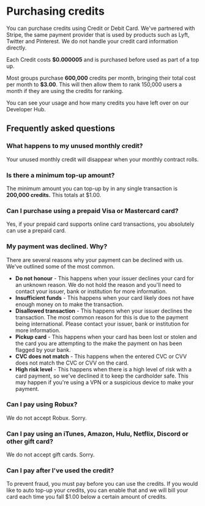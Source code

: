 # Purchasing credits

You can purchase credits using Credit or Debit Card. We've partnered with Stripe, the same payment provider that is used by products such as Lyft, Twitter and Pinterest. We do not handle your credit card information directly.

Each Credit costs **$0.000005** and is purchased before used as part of a top up.

Most groups purchase **600,000** credits per month, bringing their total cost per month to **$3.00**. This will then allow them to rank 150,000 users a month if they are using the credits for ranking.

You can see your usage and how many credits you have left over on our Developer Hub. 

## Frequently asked questions

### What happens to my unused monthly credit?

Your unused monthly credit will disappear when your monthly contract rolls. 

### Is there a minimum top-up amount?

The minimum amount you can top-up by in any single transaction is **200,000 credits.** This totals at $1.00. 

### Can I purchase using a prepaid Visa or Mastercard card?

Yes, if your prepaid card supports online card transactions, you absolutely can use a prepaid card.

### My payment was declined. Why?

There are several reasons why your payment can be declined with us. We've outlined some of the most common.

* **Do not honour** - This happens when your issuer declines your card for an unknown reason. We do not hold the reason and you'll need to contact your issuer, bank or institution for more information.
* **Insufficient funds** - This happens when your card likely does not have enough money on to make the transaction.
* **Disallowed transaction** - This happens when your issuer declines the transaction. The most common reason for this is due to the payment being international. Please contact your issuer, bank or institution for more information.
* **Pickup card** - This happens when your card has been lost or stolen and the card you are attempting to the make the payment on has been flagged by your bank.
* **CVC does not match** - This happens when the entered CVC or CVV does not match the CVC or CVV on the card.
* **High risk level** - This happens when there is a high level of risk with a card payment, so we've declined it to keep the cardholder safe. This may happen if you're using a VPN or a suspicious device to make your payment.

### Can I pay using Robux?

We do not accept Robux. Sorry.

### Can I pay using an iTunes, Amazon, Hulu, Netflix, Discord or other gift card?

We do not accept gift cards. Sorry.

### Can I pay after I've used the credit?

To prevent fraud, you must pay before you can use the credits. If you would like to auto top-up your credits, you can enable that and we will bill your card each time you fall $1.00 below a certain amount of credits.





